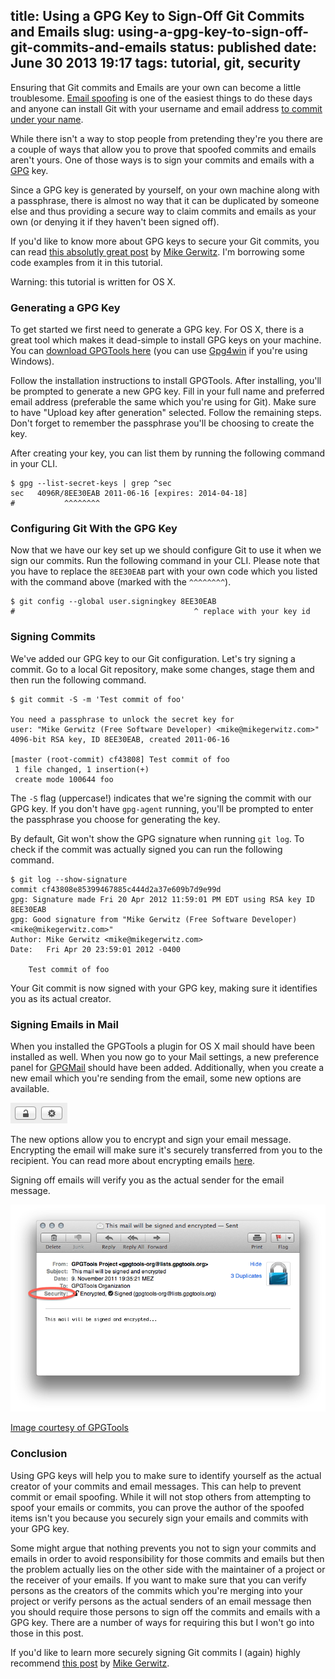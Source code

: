 title: Using a GPG Key to Sign-Off Git Commits and Emails
slug: using-a-gpg-key-to-sign-off-git-commits-and-emails
status: published
date: June 30 2013 19:17
tags: tutorial, git, security
-------
Ensuring that Git commits and Emails are your own can become a little troublesome. [Email spoofing](http://en.wikipedia.org/wiki/Email_spoofing) is one of the easiest things to do these days and anyone can install Git with your username and email address [to commit under your name](http://stackoverflow.com/questions/3128993/is-there-some-way-to-fake-the-name-email-info-for-the-author-of-a-git-commit-t).<!--more--> 

While there isn't a way to stop people from pretending they're you there are a couple of ways that allow you to prove that spoofed commits and emails aren't yours. One of those ways is to sign your commits and emails with a [GPG](http://www.gnupg.org/) key.

Since a GPG key is generated by yourself, on your own machine along with a passphrase, there is almost no way that it can be duplicated by someone else and thus providing a secure way to claim commits and emails as your own (or denying it if they haven't been signed off).

If you'd like to know more about GPG keys to secure your Git commits, you can read [this absolutly great post](http://mikegerwitz.com/papers/git-horror-story.html) by [Mike Gerwitz](http://mikegerwitz.com/). I'm borrowing some code examples from it in this tutorial.

Warning: this tutorial is written for OS X.

### Generating a GPG Key

To get started we first need to generate a GPG key. For OS X, there is a great tool which makes it dead-simple to install GPG keys on your machine. You can [download GPGTools here](https://gpgtools.org/) (you can use [Gpg4win](http://gpg4win.org/) if you're using Windows).

Follow the installation instructions to install GPGTools. After installing, you'll be prompted to generate a new GPG key. Fill in your full name and preferred email address (preferable the same which you're using for Git). Make sure to have "Upload key after generation" selected. Follow the remaining steps. Don't forget to remember the passphrase you'll be choosing to create the key.

After creating your key, you can list them by running the following command in your CLI.

	$ gpg --list-secret-keys | grep ^sec
	sec   4096R/8EE30EAB 2011-06-16 [expires: 2014-04-18]
	#           ^^^^^^^^

### Configuring Git With the GPG Key

Now that we have our key set up we should configure Git to use it when we sign our commits. Run the following command in your CLI. Please note that you have to replace the `8EE30EAB` part with your own code which you listed with the command above (marked with the `^^^^^^^^`).

	$ git config --global user.signingkey 8EE30EAB
	#                                        ^ replace with your key id

### Signing Commits

We've added our GPG key to our Git configuration. Let's try signing a commit. Go to a local Git repository, make some changes, stage them and then run the following command.

	$ git commit -S -m 'Test commit of foo'

	You need a passphrase to unlock the secret key for
	user: "Mike Gerwitz (Free Software Developer) <mike@mikegerwitz.com>"
	4096-bit RSA key, ID 8EE30EAB, created 2011-06-16
	
	[master (root-commit) cf43808] Test commit of foo
	 1 file changed, 1 insertion(+)
	 create mode 100644 foo

The `-S` flag (uppercase!) indicates that we're signing the commit with our GPG key. If you don't have `gpg-agent` running, you'll be prompted to enter the passphrase you choose for generating the key.

By default, Git won't show the GPG signature when running `git log`. To check if the commit was actually signed you can run the following command.

	$ git log --show-signature
	commit cf43808e85399467885c444d2a37e609b7d9e99d
	gpg: Signature made Fri 20 Apr 2012 11:59:01 PM EDT using RSA key ID 8EE30EAB
	gpg: Good signature from "Mike Gerwitz (Free Software Developer) <mike@mikegerwitz.com>"
	Author: Mike Gerwitz <mike@mikegerwitz.com>
	Date:   Fri Apr 20 23:59:01 2012 -0400
	
	    Test commit of foo

Your Git commit is now signed with your GPG key, making sure it identifies you as its actual creator.

### Signing Emails in Mail

When you installed the GPGTools a plugin for OS X mail should have been installed as well. When you now go to your Mail settings, a new preference panel for [GPGMail](https://gpgtools.org/gpgmail/index.html) should have been added. Additionally, when you create a new email which you're sending from the email, some new options are available.

![](/images/using-gpg-keys-to-sign-off-git-commits-and-emails-image-1.png)

The new options allow you to encrypt and sign your email message. Encrypting the email will make sure it's securely transferred from you to the recipient. You can read more about encrypting emails [here](http://support.gpgtools.org/kb/how-to/your-first-encrypted-mail).

Signing off emails will verify you as the actual sender for the email message.

![](/images/using-gpg-keys-to-sign-off-git-commits-and-emails-image-2.png)

[Image courtesy of GPGTools](https://gpgtools.org/gpgmail/index.html)

### Conclusion

Using GPG keys will help you to make sure to identify yourself as the actual creator of your commits and email messages. This can help to prevent commit or email spoofing. While it will not stop others from attempting to spoof your emails or commits, you can prove the author of the spoofed items isn't you because you securely sign your emails and commits with your GPG key.

Some might argue that nothing prevents you not to sign your commits and emails in order to avoid responsibility for those commits and emails but then the problem actually lies on the other side with the maintainer of a project or the receiver of your emails. If you want to make sure that you can verify persons as the creators of the commits which you're merging into your project or verify persons as the actual senders of an email message then you should require those persons to sign off the commits and emails with a GPG key. There are a number of ways for requiring this but I won't go into those in this post.

If you'd like to learn more securely signing Git commits I (again) highly recommend [this post](http://mikegerwitz.com/papers/git-horror-story.html) by [Mike Gerwitz](http://mikegerwitz.com/).
